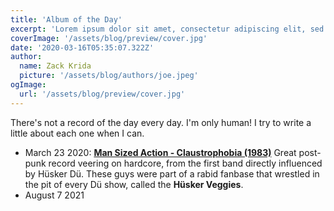```yaml
---
title: 'Album of the Day'
excerpt: 'Lorem ipsum dolor sit amet, consectetur adipiscing elit, sed do eiusmod tempor incididunt ut labore et dolore magna aliqua. Praesent elementum facilisis leo vel fringilla est ullamcorper eget. At imperdiet dui accumsan sit amet nulla facilities morbi tempus.'
coverImage: '/assets/blog/preview/cover.jpg'
date: '2020-03-16T05:35:07.322Z'
author:
  name: Zack Krida
  picture: '/assets/blog/authors/joe.jpeg'
ogImage:
  url: '/assets/blog/preview/cover.jpg'
---
```


There's not a record of the day every day. I'm only human! I try to write a little about each one when I can.

- March 23 2020: **[Man Sized Action - Claustrophobia (1983)](https://www.youtube.com/watch?v=6ZFf1w53Rxc&t=27s)** Great post-punk record veering on hardcore, from the first band directly influenced by Hüsker Dü. These guys were part of a rabid fanbase that wrestled in the pit of every Dü show, called the **Hüsker Veggies**.
- August 7 2021
